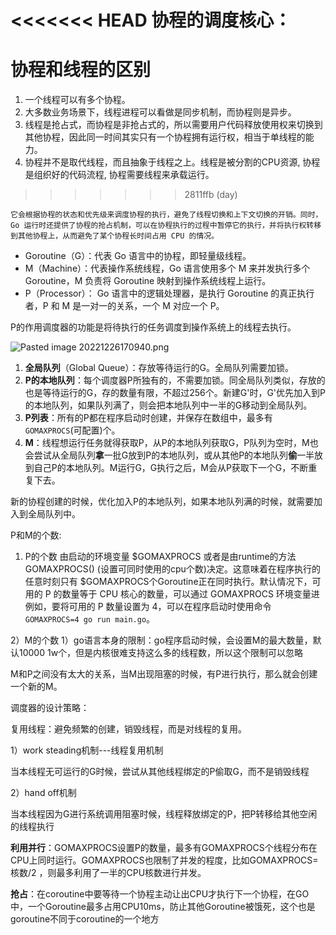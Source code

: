 
<<<<<<< HEAD
协程的调度核心：
=======
# 协程和线程的区别

1.  一个线程可以有多个协程。
2.  大多数业务场景下，线程进程可以看做是同步机制，而协程则是异步。
3.  线程是抢占式，而协程是非抢占式的，所以需要用户代码释放使用权来切换到其他协程，因此同一时间其实只有一个协程拥有运行权，相当于单线程的能力。
4.  协程并不是取代线程，而且抽象于线程之上。线程是被分割的CPU资源, 协程是组织好的代码流程, 协程需要线程来承载运行。

>>>>>>> 2811ffb (day)

	它会根据协程的状态和优先级来调度协程的执行，避免了线程切换和上下文切换的开销。同时，Go 运行时还提供了协程的抢占机制，可以在协程执行的过程中暂停它的执行，并将执行权转移到其他协程上，从而避免了某个协程长时间占用 CPU 的情况。


-   Goroutine（G）：代表 Go 语言中的协程，即轻量级线程。
-   M（Machine）：代表操作系统线程，Go 语言使用多个 M 来并发执行多个 Goroutine，M 负责将 Goroutine 映射到操作系统线程上运行。
-   P（Processor）： Go 语言中的逻辑处理器，是执行 Goroutine 的真正执行者，P 和 M 是一对一的关系，一个 M 对应一个 P。

P的作用调度器的功能是将待执行的任务调度到操作系统上的线程去执行。


![Pasted image 20221226170940.png](app://local/Users/mac/GolandProjects/%E7%AC%94%E8%AE%B0/0%20%E5%9B%BE%E7%89%87/Pasted%20image%2020221226170940.png?1672045780713)


1.  **全局队列**（Global Queue）：存放等待运行的G。全局队列需要加锁。
2.  **P的本地队列**：每个调度器P所独有的，不需要加锁。同全局队列类似，存放的也是等待运行的G，存的数量有限，不超过256个。新建G'时，G'优先加入到P的本地队列，如果队列满了，则会把本地队列中一半的G移动到全局队列。
3.  **P列表**：所有的P都在程序启动时创建，并保存在数组中，最多有`GOMAXPROCS`(可配置)个。
4.  **M**：线程想运行任务就得获取P，从P的本地队列获取G，P队列为空时，M也会尝试从全局队列**拿**一批G放到P的本地队列，或从其他P的本地队列**偷**一半放到自己P的本地队列。M运行G，G执行之后，M会从P获取下一个G，不断重复下去。

新的协程创建的时候，优化加入P的本地队列，如果本地队列满的时候，就需要加入到全局队列中。


P和M的个数:

1) P的个数
	由启动的环境变量 $GOMAXPROCS 或者是由runtime的方法GOMAXPROCS()
(设置可同时使用的cpu个数)决定。这意味着在程序执行的任意时刻只有 $GOMAXPROCS个Goroutine正在同时执行。默认情况下，可用的 P 的数量等于 CPU 核心的数量，可以通过 GOMAXPROCS 环境变量进例如，要将可用的 P 数量设置为 4，可以在程序启动时使用命令 `GOMAXPROCS=4 go run main.go`。

2）M的个数
1）go语言本身的限制：go程序启动时候，会设置M的最大数量，默认10000 1w个，但是内核很难支持这么多的线程数，所以这个限制可以忽略

M和P之间没有太大的关系，当M出现阻塞的时候，有P进行执行，那么就会创建一个新的M。



调度器的设计策略：

复用线程：避免频繁的创建，销毁线程，而是对线程的复用。

1）work steading机制---线程复用机制

当本线程无可运行的G时候，尝试从其他线程绑定的P偷取G，而不是销毁线程

2）hand off机制

当本线程因为G进行系统调用阻塞时候，线程释放绑定的P，把P转移给其他空闲的线程执行

**利用并行**：GOMAXPROCS设置P的数量，最多有GOMAXPROCS个线程分布在CPU上同时运行。GOMAXPROCS也限制了并发的程度，比如GOMAXPROCS=核数/2 ，则最多利用了一半的CPU核数进行并发。

**抢占**：在coroutine中要等待一个协程主动让出CPU才执行下一个协程，在GO中，一个Goroutine最多占用CPU10ms，防止其他Goroutine被饿死，这个也是goroutine不同于coroutine的一个地方

